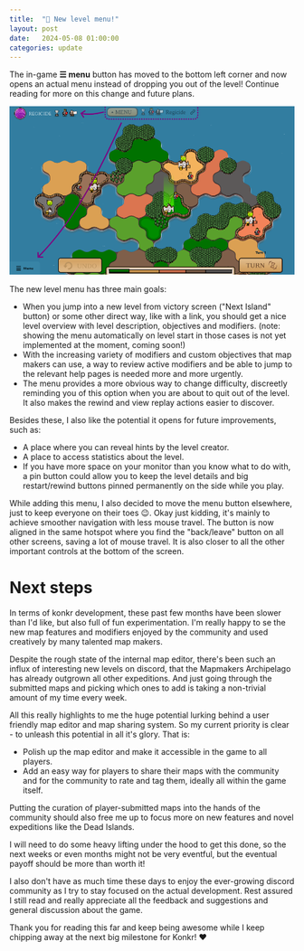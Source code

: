 ```yaml
---
title:  "📑 New level menu!"
layout: post
date:   2024-05-08 01:00:00
categories: update
---
```


The in-game **☰ menu** button has moved to the bottom left corner and now opens an actual menu instead of dropping you out of the level! 
Continue reading for more on this change and future plans.

<!-- excerpt-end -->

![new level menu](/img/blog/new-level-menu.png)

The new level menu has three main goals:
 - When you jump into a new level from victory screen ("Next Island" button) or some other direct way, like with a link,
   you should get a nice level overview with level description, objectives and modifiers. (note: showing the menu automatically on level start in those cases is not yet implemented at the moment, coming soon!)
 - With the increasing variety of modifiers and custom objectives that map makers can use, a way to review active modifiers and be able to jump to the relevant help pages is needed more and more urgently.
 - The menu provides a more obvious way to change difficulty, discreetly reminding you of this option when you are about to quit out of the level. It also makes the rewind and view replay actions easier to discover.

Besides these, I also like the potential it opens for future improvements, such as:
- A place where you can reveal hints by the level creator.
- A place to access statistics about the level.
- If you have more space on your monitor than you know what to do with, a pin button could allow you to keep the level details and big restart/rewind buttons pinned permanently on the side while you play.

While adding this menu, I also decided to move the menu button elsewhere, just to keep everyone on their toes 😉. Okay just kidding, it's mainly to achieve smoother navigation with less mouse travel.
The button is now aligned in the same hotspot where you find the "back/leave" button on all other screens, saving a lot of mouse travel. It is also closer to all the other important controls
at the bottom of the screen.

# Next steps

In terms of konkr development, these past few months have been slower than I'd like, but also full of fun experimentation.
I'm really happy to se the new map features and modifiers enjoyed by the community and used creatively by many talented map makers.

Despite the rough state of the internal map editor, there's been such an influx of interesting new levels on discord, that the Mapmakers Archipelago has already outgrown all other expeditions. And
just going through the submitted maps and picking which ones to add is taking a non-trivial amount of my time every week. 

All this really highlights to me the huge potential lurking behind a user friendly map editor and map sharing system. So my current priority is clear - to unleash this potential in all it's glory. That is:
- Polish up the map editor and make it accessible in the game to all players.
- Add an easy way for players to share their maps with the community and for the community to rate and tag them, ideally all within the game itself.

Putting the curation of player-submitted maps into the hands of the community should also free me up to focus more on new features and novel expeditions like the Dead Islands.

I will need to do some heavy lifting under the hood to get this done, so the next weeks or even months might not be very eventful, 
but the eventual payoff should be more than worth it!

I also don't have as much time these days to enjoy the ever-growing discord community as I try to stay focused on
the actual development. Rest assured I still read and really appreciate all the feedback and suggestions and general discussion about the game. 

Thank you for reading this far and keep being awesome while I keep chipping away at the next big milestone for Konkr! ❤
